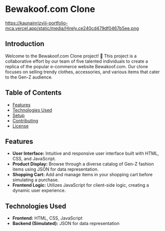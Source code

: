 # Bewakoof.com Clone

https://kaunainrizviii-portfolio-mca.vercel.app/static/media/Hirely.ce240cd479df0467b5ee.png

## Introduction

Welcome to the Bewakoof.com Clone project! 🚀 This project is a collaborative effort by our team of five talented individuals to create a replica of the popular e-commerce website Bewakoof.com. Our clone focuses on selling trendy clothes, accessories, and various items that cater to the Gen-Z audience.

## Table of Contents

- [Features](#features)
- [Technologies Used](#technologies-used)
- [Setup](#setup)
- [Contributing](#contributing)
- [License](#license)

## Features

- **User Interface:** Intuitive and responsive user interface built with HTML, CSS, and JavaScript.
- **Product Display:** Browse through a diverse catalog of Gen-Z fashion items using JSON for data representation.
- **Shopping Cart:** Add and manage items in your shopping cart before simulating a purchase.
- **Frontend Logic:** Utilizes JavaScript for client-side logic, creating a dynamic user experience.

## Technologies Used

- **Frontend:** HTML, CSS, JavaScript
- **Backend (Simulated):** JSON for data representation


